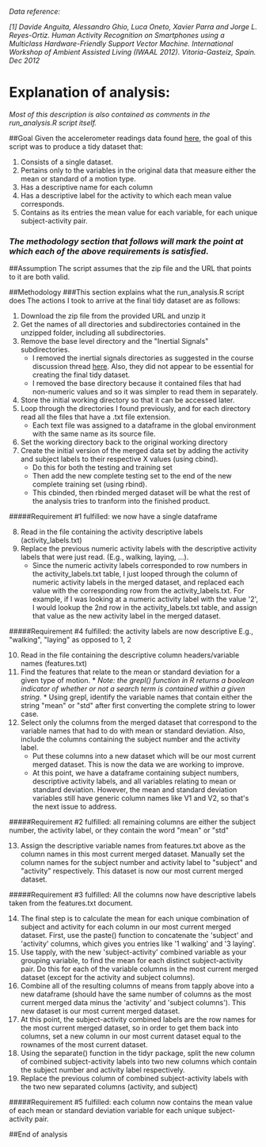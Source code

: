 *Data reference:*

*[1] Davide Anguita, Alessandro Ghio, Luca Oneto, Xavier Parra and Jorge L. Reyes-Ortiz. Human Activity Recognition on Smartphones using a Multiclass Hardware-Friendly Support Vector Machine. International Workshop of Ambient Assisted Living (IWAAL 2012). Vitoria-Gasteiz, Spain. Dec 2012*


# Explanation of analysis:
*Most of this description is also contained as comments in the run_analysis.R script itself.*

##Goal
Given the accelerometer readings data found [here](http://archive.ics.uci.edu/ml/datasets/Human+Activity+Recognition+Using+Smartphones), the goal of this script was to produce a tidy dataset that:

1.  Consists of a single dataset.
2.  Pertains only to the variables in the original data that measure either the mean or standard of a motion type.
3.  Has a descriptive name for each column
4.  Has a descriptive label for the activity to which each mean value corresponds.
5.  Contains as its entries the mean value for each variable, for each unique subject-activity pair.

###  *The methodology section that follows will mark the point at which each of the above requirements is satisfied.*

##Assumption
The script assumes that the zip file and the URL that points to it are both valid.

##Methodology
###This section explains what the run_analysis.R script does 
The actions I took to arrive at the final tidy dataset are as follows:

1.  Download the zip file from the provided URL and unzip it
2.  Get the names of all directories and subdirectories contained in the unzipped folder, including all subdirectories.
3.  Remove the base level directory and the "Inertial Signals" subdirectories.
    *  I removed the inertial signals directories as suggested in the course discussion thread [here](https://class.coursera.org/getdata-012/forum/thread?thread_id=9). Also, they did not appear to be essential for creating the final tidy  dataset.
    *  I removed the base directory because it contained files that had non-numeric values and so it was simpler to read them in separately.
4.  Store the initial working directory so that it can be accessed later.
5.  Loop through the directories I found previously, and for each directory read all the files that have a .txt file extension.
    *  Each text file was assigned to a dataframe in the global environment with the same name as its source file.
6.  Set the working directory back to the original working directory
7.  Create the initial version of the merged data set by adding the activity and subject labels to their respective X values (using cbind).
    *  Do this for both the testing and training set
    *  Then add the new complete testing set to the end of the new complete training set (using rbind).
    *  This cbinded, then rbinded merged dataset will be what the rest of the analysis tries to tranform into the finished product.

#####Requirement #1 fulfilled: we now have a single dataframe

8.  Read in the file containing the activity descriptive labels (activity_labels.txt)
9.  Replace the previous numeric activity labels with the descriptive activity labels that were just read. (E.g., walking, laying, ...). 
    *  Since the numeric activity labels corresponded to row numbers in the activity_labels.txt table, I just looped through the column of numeric activity labels in the merged dataset, and replaced each value with the corresponding row from the activity_labels.txt. For example, if I was looking at a numeric activity label with the value '2', I would lookup the 2nd row in the activity_labels.txt table, and assign that value as the new activity label in the merged dataset.

#####Requirement #4 fulfilled: the activity labels are now descriptive E.g., "walking", "laying" as opposed to 1, 2

10.  Read in the file containing the descriptive column headers/variable names (features.txt)
11.  Find the features that relate to the mean or standard deviation for a given type of motion.
    *  *Note: the grepl() function in R returns a boolean indicator of whether or not a search term is contained within a given string.*
    *  Using grepl, identify the variable names that contain either the string "mean" or "std" after first converting the complete string to lower case.
12. Select only the columns from the merged dataset that correspond to the variable names that had to do with mean or standard deviation. Also, include the columns containing the subject number and the activity label.
    * Put these columns into a new dataset which will be our most current merged dataset. This is now the data we are working to improve.
    * At this point, we have a dataframe containing subject numbers,  descriptive activity labels, and all variables relating to mean or standard deviation. However, the mean and standard deviation variables still have generic column names like V1 and V2, so that's the next issue to address.

#####Requirement #2 fulfilled: all remaining columns are either the subject number, the activity label, or they contain the word "mean" or "std"

13.  Assign the descriptive variable names from features.txt above as the column names in this most current merged dataset. Manually set the column names for the subject number and activity label to "subject" and "activity" respectively. This dataset is now our most current merged dataset.

#####Requirement #3 fulfilled: All the columns now have descriptive labels taken from the features.txt document. 

14.  The final step is to calculate the mean for each unique combination of subject and activity for each column in our most current merged dataset. First, use the paste() function to concatenate the 'subject' and 'activity' columns, which gives you entries like '1 walking' and '3 laying'. 
15.  Use tapply, with the new 'subject-activity' combined variable as your grouping variable, to find the mean for each distinct subject-activity pair. Do this for each of the variable columns in the most current merged dataset (except for the activity and subject columns).
16.  Combine all of the resulting columns of means from tapply above into a new dataframe (should have the same number of columns as the most current merged data minus the 'activity' and 'subject columns'). This new dataset is our most current merged dataset.
17.  At this point, the subject-activity combined labels are the row names for the most current merged dataset, so in order to get them back into columns, set a new column in our most current dataset equal to the rownames of the most current dataset. 
18.  Using the separate() function in the tidyr package, split the new column of combined subject-activity labels into two new columns which contain the subject number and activity label respectively.
19.  Replace the previous column of combined subject-activity labels with the two new separated columns (activity, and subject)

#####Requirement #5 fulfilled: each column now contains the mean value of each mean or standard deviation variable for each unique subject-activity pair. 

##End of analysis


